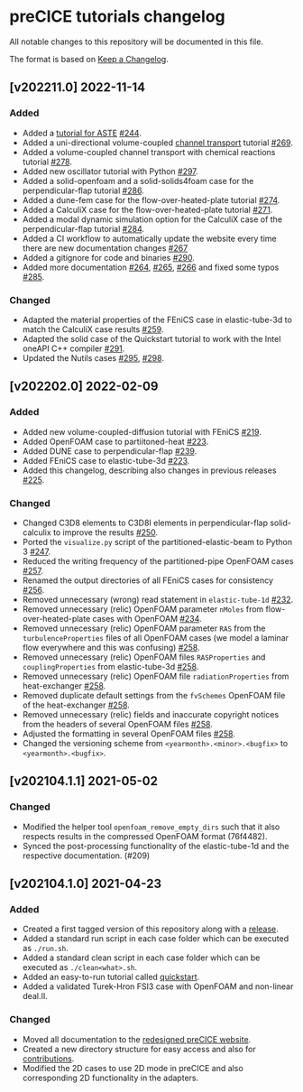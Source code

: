 # preCICE tutorials changelog

All notable changes to this repository will be documented in this file.

The format is based on [Keep a Changelog](https://keepachangelog.com/en/1.0.0/).

<!-- markdownlint-configure-file {"MD024": { "siblings_only": true } } -->

## [v202211.0] 2022-11-14

### Added

- Added a [tutorial for ASTE](https://precice.org/tutorials-aste-turbine.html) [#244](https://github.com/precice/tutorials/pull/244).
- Added a uni-directional volume-coupled [channel transport](https://precice.org/tutorials-channel-transport.html) tutorial [#269](https://github.com/precice/tutorials/pull/269).
- Added a volume-coupled channel transport with chemical reactions tutorial [#278](https://github.com/precice/tutorials/pull/278).
- Added new oscillator tutorial with Python [#297](https://github.com/precice/tutorials/pull/297).
- Added a solid-openfoam and a solid-solids4foam case for the perpendicular-flap tutorial [#286](https://github.com/precice/tutorials/pull/286).
- Added a dune-fem case for the flow-over-heated-plate tutorial [#274](https://github.com/precice/tutorials/pull/274).
- Added a CalculiX case for the flow-over-heated-plate tutorial [#271](https://github.com/precice/tutorials/pull/271).
- Added a modal dynamic simulation option for the CalculiX case of the perpendicular-flap tutorial [#284](https://github.com/precice/tutorials/pull/284).
- Added a CI workflow to automatically update the website every time there are new documentation changes [#267](https://github.com/precice/tutorials/pull/267)
- Added a gitignore for code and binaries [#290](https://github.com/precice/tutorials/pull/290).
- Added more documentation [#264](https://github.com/precice/tutorials/pull/264), [#265](https://github.com/precice/tutorials/pull/265), [#266](https://github.com/precice/tutorials/pull/266) and fixed some typos [#285](https://github.com/precice/tutorials/pull/285).


### Changed

- Adapted the material properties of the FEniCS case in elastic-tube-3d to match the CalculiX case results [#259](https://github.com/precice/tutorials/issues/259).
- Adapted the solid case of the Quickstart tutorial to work with the Intel oneAPI C++ compiler [#291](https://github.com/precice/tutorials/pull/291).
- Updated the Nutils cases [#295](https://github.com/precice/tutorials/pull/295), [#298](https://github.com/precice/tutorials/pull/298).

## [v202202.0] 2022-02-09

### Added

- Added new volume-coupled-diffusion tutorial with FEniCS [#219](https://github.com/precice/tutorials/pull/219).
- Added OpenFOAM case to partiitoned-heat [#223](https://github.com/precice/tutorials/pull/223).
- Added DUNE case to perpendicular-flap [#239](https://github.com/precice/tutorials/pull/239).
- Added FEniCS case to elastic-tube-3d [#223](https://github.com/precice/tutorials/pull/223).
- Added this changelog, describing also changes in previous releases [#225](https://github.com/precice/tutorials/pull/225).

### Changed

- Changed C3D8 elements to C3D8I elements in perpendicular-flap solid-calculix to improve the results [#250](https://github.com/precice/tutorials/pull/250).
- Ported the `visualize.py` script of the partitioned-elastic-beam to Python 3 [#247](https://github.com/precice/tutorials/pull/247).
- Reduced the writing frequency of the partitioned-pipe OpenFOAM cases [#257](https://github.com/precice/tutorials/pull/257).
- Renamed the output directories of all FEniCS cases for consistency [#256](https://github.com/precice/tutorials/pull/257).
- Removed unnecessary (wrong) read statement in `elastic-tube-1d` [#232](https://github.com/precice/tutorials/pull/232).
- Removed unnecessary (relic) OpenFOAM parameter `nMoles` from flow-over-heated-plate cases with OpenFOAM [#234](https://github.com/precice/tutorials/pull/234).
- Removed unnecessary (relic) OpenFOAM parameter `RAS` from the `turbulenceProperties` files of all OpenFOAM cases (we model a laminar flow everywhere and this was confusing) [#258](https://github.com/precice/tutorials/pull/258).
- Removed unnecessary (relic) OpenFOAM files `RASProperties` and `couplingProperties` from elastic-tube-3d [#258](https://github.com/precice/tutorials/pull/258).
- Removed unnecessary (relic) OpenFOAM file `radiationProperties` from heat-exchanger [#258](https://github.com/precice/tutorials/pull/258).
- Removed duplicate default settings from the `fvSchemes` OpenFOAM file of the heat-exchanger [#258](https://github.com/precice/tutorials/pull/258).
- Removed unnecessary (relic) fields and inaccurate copyright notices from the headers of several OpenFOAM files [#258](https://github.com/precice/tutorials/pull/258).
- Adjusted the formatting in several OpenFOAM files [#258](https://github.com/precice/tutorials/pull/258).
- Changed the versioning scheme from `<yearmonth>.<minor>.<bugfix>` to `<yearmonth>.<bugfix>`.

## [v202104.1.1] 2021-05-02

### Changed

- Modified the helper tool `openfoam_remove_empty_dirs` such that it also respects results in the compressed OpenFOAM format (76f4482).
- Synced the post-processing functionality of the elastic-tube-1d and the respective documentation. (#209)

## [v202104.1.0] 2021-04-23

### Added

- Created a first tagged version of this repository along with a [release](https://github.com/precice/tutorials/releases/tag/v202104.1.0).
- Added a standard run script in each case folder which can be executed as `./run.sh`.
- Added a standard clean script in each case folder which can be executed as `./clean<what>.sh`.
- Added an easy-to-run tutorial called [quickstart](https://precice.org/quickstart.html).
- Added a validated Turek-Hron FSI3 case with OpenFOAM and non-linear deal.II.

### Changed

- Moved all documentation to the [redesigned preCICE website](https://precice.org/tutorials.html).
- Created a new directory structure for easy access and also for [contributions](https://precice.org/community-contribute-to-precice.html).
- Modified the 2D cases to use 2D mode in preCICE and also corresponding 2D functionality in the adapters.
